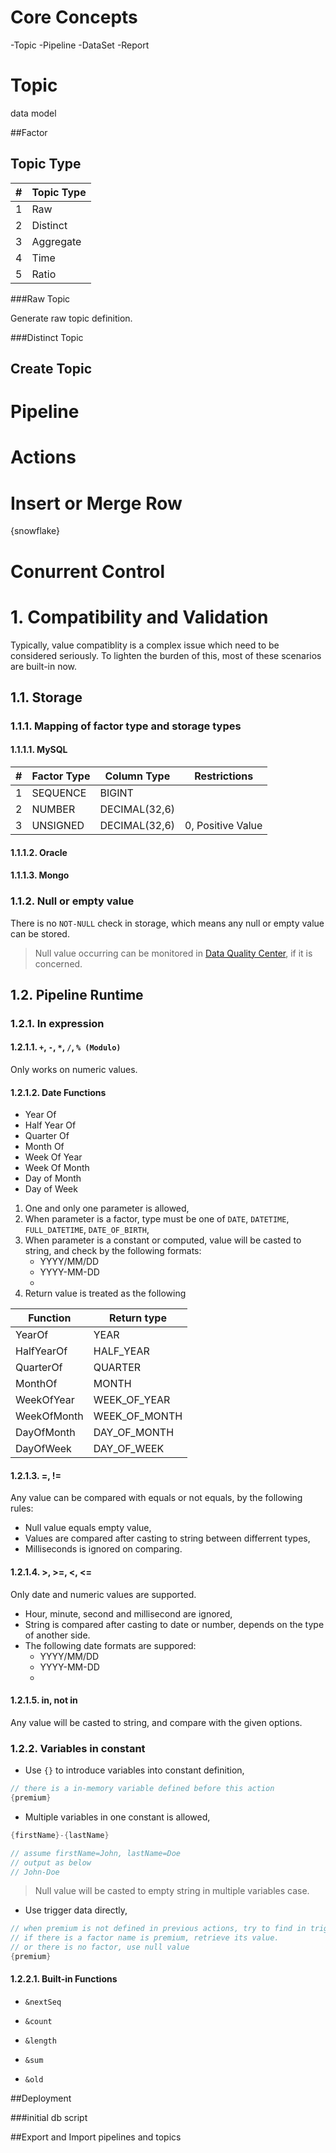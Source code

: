 

# Core Concepts
-Topic
-Pipeline
-DataSet
-Report

# Topic
data model

##Factor



## Topic Type

| \#  | Topic Type  |
| --- | ----------- |
| 1   | Raw         |
| 2   | Distinct    |
| 3   | Aggregate   |
| 4   | Time        |
| 5   | Ratio       |

###Raw Topic

Generate raw topic definition. 

###Distinct Topic




## Create Topic


# Pipeline

# Actions

# Insert or Merge Row

{snowflake}

# Conurrent Control 

# 1. Compatibility and Validation

Typically, value compatiblity is a complex issue which need to be considered seriously. To lighten the burden of this, most of these scenarios are built-in now.

## 1.1. Storage
### 1.1.1. Mapping of factor type and storage types
#### 1.1.1.1. MySQL
| \#  | Factor Type | Column Type   | Restrictions      |
| --- | ----------- | ------------- | ----------------- |
| 1   | SEQUENCE    | BIGINT        |
| 2   | NUMBER      | DECIMAL(32,6) |
| 3   | UNSIGNED    | DECIMAL(32,6) | 0, Positive Value |


#### 1.1.1.2. Oracle

#### 1.1.1.3. Mongo

### 1.1.2. Null or empty value
There is no `NOT-NULL` check in storage, which means any null or empty value can be stored.

> Null value occurring can be monitored in [Data Quality Center](path-to-the-dqc-doc.md#change-me-please), if it is concerned.

## 1.2. Pipeline Runtime
### 1.2.1. In expression
#### 1.2.1.1. `+`, `-`, `*`, `/`, `% (Modulo)`
Only works on numeric values.

#### 1.2.1.2. Date Functions
- Year Of
- Half Year Of
- Quarter Of
- Month Of
- Week Of Year
- Week Of Month
- Day of Month
- Day of Week

1. One and only one parameter is allowed,
2. When parameter is a factor, type must be one of `DATE`, `DATETIME`, `FULL_DATETIME`, `DATE_OF_BIRTH`,
3. When parameter is a constant or computed, value will be casted to string, and check by the following formats: 
   - YYYY/MM/DD
   - YYYY-MM-DD
   - 
4. Return value is treated as the following

| Function    | Return type   |
| ----------- | ------------- |
| YearOf      | YEAR          |
| HalfYearOf  | HALF_YEAR     |
| QuarterOf   | QUARTER       |
| MonthOf     | MONTH         |
| WeekOfYear  | WEEK_OF_YEAR  |
| WeekOfMonth | WEEK_OF_MONTH |
| DayOfMonth  | DAY_OF_MONTH  |
| DayOfWeek   | DAY_OF_WEEK   |

#### 1.2.1.3. =, !=
Any value can be compared with equals or not equals, by the following rules:
- Null value equals empty value,
- Values are compared after casting to string between differrent types,
- Milliseconds is ignored on comparing.

#### 1.2.1.4. >, >=, <, <=
Only date and numeric values are supported.

- Hour, minute, second and millisecond are ignored,
- String is compared after casting to date or number, depends on the type of another side.
- The following date formats are suppored:
   - YYYY/MM/DD
   - YYYY-MM-DD
   - 
#### 1.2.1.5. in, not in
Any value will be casted to string, and compare with the given options.

### 1.2.2. Variables in constant
- Use `{}` to introduce variables into constant definition,

```groovy
// there is a in-memory variable defined before this action
{premium}
```

- Multiple variables in one constant is allowed,

```groovy
{firstName}-{lastName}

// assume firstName=John, lastName=Doe
// output as below
// John-Doe
```

> Null value will be casted to empty string in multiple variables case.

- Use trigger data directly,

```groovy
// when premium is not defined in previous actions, try to find in trigger data.
// if there is a factor name is premium, retrieve its value.
// or there is no factor, use null value
{premium}
```

#### 1.2.2.1. Built-in Functions
- `&nextSeq`

- `&count`

- `&length`

- `&sum`

- `&old`


##Deployment

###initial db script


##Export and Import pipelines and topics

